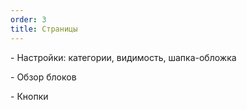 ```yaml
---
order: 3
title: Страницы
---
```


\- Настройки: категории, видимость, шапка-обложка

\- Обзор блоков

\- Кнопки